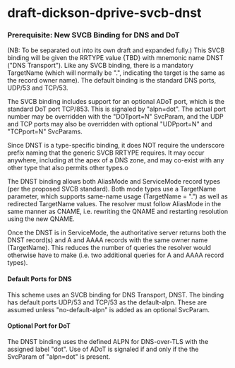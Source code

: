 # draft-dickson-dprive-svcb-dnst

### Prerequisite: New SVCB Binding for DNS and DoT

(NB: To be separated out into its own draft and expanded fully.)
This SVCB binding will be given the RRTYPE value {TBD} with mnemonic name DNST ("DNS Transport").
Like any SVCB binding, there is a mandatory TargetName (which will normally be ".", indicating the target is the same as the record owner name).
The default binding is the standard DNS ports, UDP/53 and TCP/53.

The SVCB binding includes support for an optional ADoT port, which is the standard DoT port TCP/853. This is signaled by "alpn=dot". The actual port number may be overridden with the "DOTport=N" SvcParam, and the UDP and TCP ports may also be overridden with optional "UDPport=N" and "TCPport=N" SvcParams.

Since DNST is a type-specific binding, it does NOT require the underscore prefix naming that the generic SVCB RRTYPE requires. It may occur anywhere, including at the apex of a DNS zone, and may co-exist with any other type that also permits other types.o

The DNST binding allows both AliasMode and ServiceMode record types (per the proposed SVCB standard). Both mode types use a TargetName parameter, which supports same-name usage (TargetName = ".") as well as redirected TargetName values. The resolver must follow AliasMode in the same manner as CNAME, i.e. rewriting the QNAME and restarting resolution using the new QNAME.

Once the DNST is in ServiceMode, the authoritative server returns both the DNST record(s) and A and AAAA records with the same owner name (TargetName). This reduces the number of queries the resolver would otherwise have to make (i.e. two additional queries for A and AAAA record types).

#### Default Ports for DNS

This scheme uses an SVCB binding for DNS Transport, DNST. The binding has default ports UDP/53 and TCP/53 as the default-alpn. These are assumed unless "no-default-alpn" is added as an optional SvcParam.

#### Optional Port for DoT

The DNST binding uses the defined ALPN for DNS-over-TLS with the assigned label "dot". Use of ADoT is signaled if and only if the the SvcParam of "alpn=dot" is present.


